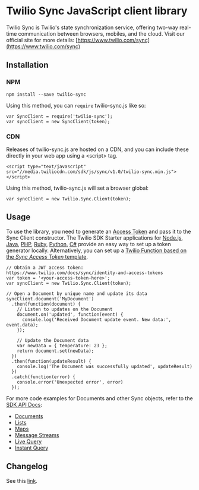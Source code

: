 Twilio Sync JavaScript client library
===============

Twilio Sync is Twilio's state synchronization service, offering two-way real-time communication between browsers, mobiles, and the cloud.
Visit our official site for more details: [https://www.twilio.com/sync](https://www.twilio.com/sync)

Installation
------------

### NPM
```
npm install --save twilio-sync
```
Using this method, you can `require` twilio-sync.js like so:
```
var SyncClient = require('twilio-sync');
var syncClient = new SyncClient(token);
```

### CDN
Releases of twilio-sync.js are hosted on a CDN, and you can include these
directly in your web app using a &lt;script&gt; tag.
```
<script type="text/javascript" src="//media.twiliocdn.com/sdk/js/sync/v1.0/twilio-sync.min.js"></script>
```
Using this method, twilio-sync.js will set a browser global:
```
var syncClient = new Twilio.Sync.Client(token);
```


Usage
-----
To use the library, you need to generate an [Access Token](https://www.twilio.com/docs/sync/identity-and-access-tokens) and pass it to the Sync Client constructor.
The Twilio SDK Starter applications for [Node.js](https://github.com/TwilioDevEd/sdk-starter-node), [Java](https://github.com/TwilioDevEd/sdk-starter-java), [PHP](https://github.com/TwilioDevEd/sdk-starter-php), [Ruby](https://github.com/TwilioDevEd/sdk-starter-ruby), [Python](https://github.com/TwilioDevEd/sdk-starter-python), [C#](https://github.com/TwilioDevEd/sdk-starter-csharp) provide an easy way to set up a token generator locally.
Alternatively, you can set up a [Twilio Function based on the _Sync Access Token_ template](https://www.twilio.com/console/runtime/functions/manage).    

```
// Obtain a JWT access token: https://www.twilio.com/docs/sync/identity-and-access-tokens
var token = '<your-access-token-here>';
var syncClient = new Twilio.Sync.Client(token);

// Open a Document by unique name and update its data
syncClient.document('MyDocument')
  .then(function(document) {
    // Listen to updates on the Document
    document.on('updated', function(event) {
      console.log('Received Document update event. New data:', event.data);
    });

    // Update the Document data
    var newData = { temperature: 23 };
    return document.set(newData);
  })
  .then(function(updateResult) {
    console.log('The Document was successfully updated', updateResult)
  })
  .catch(function(error) {
    console.error('Unexpected error', error)
  });
```

For more code examples for Documents and other Sync objects, refer to the [SDK API Docs](https://media.twiliocdn.com/sdk/js/sync/v0.12/docs):
* [Documents](https://media.twiliocdn.com/sdk/js/sync/v0.12/docs/Document.html)
* [Lists](https://media.twiliocdn.com/sdk/js/sync/v0.12/docs/List.html)
* [Maps](https://media.twiliocdn.com/sdk/js/sync/v0.12/docs/Map.html)
* [Message Streams](https://media.twiliocdn.com/sdk/js/sync/v0.12/docs/Stream.html)
* [Live Query](https://media.twiliocdn.com/sdk/js/sync/v0.12/docs/LiveQuery.html)
* [Instant Query](https://media.twiliocdn.com/sdk/js/sync/v0.12/docs/InstantQuery.html)

Changelog
---------
See this [link](https://www.twilio.com/docs/sync/javascript-sdk-changelog#version-history-changelog).
